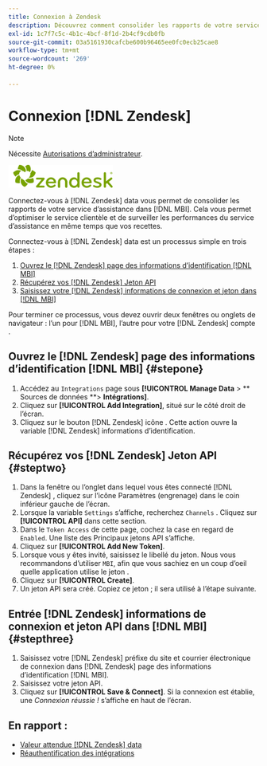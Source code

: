 ```yaml
---
title: Connexion à Zendesk
description: Découvrez comment consolider les rapports de votre service d’assistance dans [!DNL MBI].
exl-id: 1c7f7c5c-4b1c-4bcf-8f1d-2b4cf9cdb0fb
source-git-commit: 03a5161930cafcbe600b96465ee0fc0ecb25cae8
workflow-type: tm+mt
source-wordcount: '269'
ht-degree: 0%

---
```


# Connexion [!DNL Zendesk]

>[!NOTE]
>
>Nécessite [Autorisations d’administrateur](../../../administrator/user-management/user-management.md).

![](../../../assets/Zendesk_logo.png)

Connectez-vous à [!DNL Zendesk] data vous permet de consolider les rapports de votre service d’assistance dans [!DNL MBI]. Cela vous permet d’optimiser le service clientèle et de surveiller les performances du service d’assistance en même temps que vos recettes.

Connectez-vous à [!DNL Zendesk] data est un processus simple en trois étapes :

1. [Ouvrez le [!DNL Zendesk] page des informations d’identification [!DNL MBI]](#stepone)
1. [Récupérez vos [!DNL Zendesk] Jeton API](#steptwo)
1. [Saisissez votre [!DNL Zendesk] informations de connexion et jeton dans [!DNL MBI]](#stepthree)

Pour terminer ce processus, vous devez ouvrir deux fenêtres ou onglets de navigateur : l’un pour [!DNL MBI], l’autre pour votre [!DNL Zendesk] compte .

## Ouvrez le [!DNL Zendesk] page des informations d’identification [!DNL MBI] {#stepone}

1. Accédez au `Integrations` page sous **[!UICONTROL Manage Data** > ** Sources de données **> **Intégrations]**.
1. Cliquez sur **[!UICONTROL Add Integration]**, situé sur le côté droit de l’écran.
1. Cliquez sur le bouton [!DNL Zendesk] icône . Cette action ouvre la variable [!DNL Zendesk] informations d’identification.

## Récupérez vos [!DNL Zendesk] Jeton API {#steptwo}

1. Dans la fenêtre ou l’onglet dans lequel vous êtes connecté [!DNL Zendesk] , cliquez sur l’icône Paramètres (engrenage) dans le coin inférieur gauche de l’écran.
1. Lorsque la variable `Settings` s’affiche, recherchez `Channels` . Cliquez sur **[!UICONTROL API]** dans cette section.
1. Dans le `Token Access` de cette page, cochez la case en regard de `Enabled`. Une liste des Principaux jetons API s’affiche.
1. Cliquez sur **[!UICONTROL Add New Token]**.
1. Lorsque vous y êtes invité, saisissez le libellé du jeton. Nous vous recommandons d’utiliser `MBI`, afin que vous sachiez en un coup d’oeil quelle application utilise le jeton .
1. Cliquez sur **[!UICONTROL Create]**.
1. Un jeton API sera créé. Copiez ce jeton ; il sera utilisé à l’étape suivante.

## Entrée [!DNL Zendesk] informations de connexion et jeton API dans [!DNL MBI] {#stepthree}

1. Saisissez votre [!DNL Zendesk] préfixe du site et courrier électronique de connexion dans [!DNL Zendesk] page des informations d’identification [!DNL MBI].
1. Saisissez votre jeton API.
1. Cliquez sur **[!UICONTROL Save & Connect]**. Si la connexion est établie, une *Connexion réussie !* s’affiche en haut de l’écran.

## En rapport :

* [Valeur attendue [!DNL Zendesk] data](../integrations/exp-zendesk-data.md)
* [Réauthentification des intégrations](https://support.magento.com/hc/en-us/articles/360016733151)

